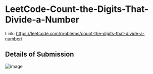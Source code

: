 # LeetCode-Count-the-Digits-That-Divide-a-Number
Link: https://leetcode.com/problems/count-the-digits-that-divide-a-number/
## Details of Submission
![image](https://github.com/mgalang229/LeetCode-Count-the-Digits-That-Divide-a-Number/assets/51401355/cf39cef7-c122-4fbd-a000-bbc1c09c7c18)
